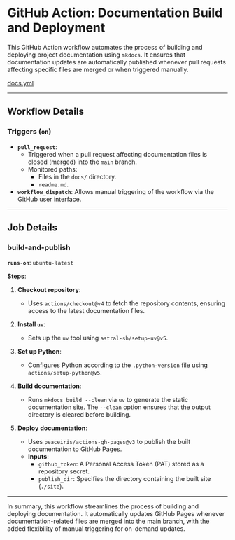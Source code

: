 # GitHub Action: Documentation Build and Deployment

This GitHub Action workflow automates the process of building and deploying project documentation using `mkdocs`. It ensures that documentation updates are automatically published whenever pull requests affecting specific files are merged or when triggered manually.

[docs.yml](https://github.com/JoseRZapata/data-science-project-template/blob/main/{{cookiecutter.repo_name}}/.github/workflows/docs.yml)

---

## Workflow Details

### Triggers (`on`)

- **`pull_request`**:
    - Triggered when a pull request affecting documentation files is closed (merged) into the `main` branch.
    - Monitored paths:
        - Files in the `docs/` directory.
        - `readme.md`.
- **`workflow_dispatch`**: Allows manual triggering of the workflow via the GitHub user interface.

---

## Job Details

### **build-and-publish**

**`runs-on`**: `ubuntu-latest`

**Steps**:

1. **Checkout repository**:
   - Uses `actions/checkout@v4` to fetch the repository contents, ensuring access to the latest documentation files.

2. **Install `uv`**:
   - Sets up the `uv` tool using `astral-sh/setup-uv@v5`.

3. **Set up Python**:
   - Configures Python according to the `.python-version` file using `actions/setup-python@v5`.

4. **Build documentation**:
   - Runs `mkdocs build --clean` via `uv` to generate the static documentation site. The `--clean` option ensures that the output directory is cleared before building.

5. **Deploy documentation**:
   - Uses `peaceiris/actions-gh-pages@v3` to publish the built documentation to GitHub Pages.
   - **Inputs**:
     - `github_token`: A Personal Access Token (PAT) stored as a repository secret.
     - `publish_dir`: Specifies the directory containing the built site (`./site`).

---

In summary, this workflow streamlines the process of building and deploying documentation. It automatically updates GitHub Pages whenever documentation-related files are merged into the main branch, with the added flexibility of manual triggering for on-demand updates.
